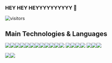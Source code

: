 ### HEY HEY HEYYYYYYYYYY 👋

![visitors](https://visitor-badge.glitch.me/badge?page_id=${MrBaggieBug}?page_id=page.idd)


## Main Technologies & Languages
<img src="https://img.shields.io/badge/-HTML5-E34F26?style=for-the-badge&logo=html5&logoColor=FFFFFF" /><img src="https://img.shields.io/badge/-CSS3-1572B6?style=for-the-badge&logo=css3&logoColor=FFFFFF" /><img src="https://img.shields.io/badge/-Bootstrap-563D7C?style=for-the-badge&logo=bootstrap&logoColor=FFFFFF" /><img src="https://img.shields.io/badge/-JavaScript-eed718?style=for-the-badge&logo=javascript&logoColor=FFFFFF" /><img src="https://img.shields.io/badge/-React-000000?style=for-the-badge&logo=react&logoColor=00c8ff" /><img src="http://img.shields.io/badge/-NestJS-D9224C?style=for-the-badge&logo=nestjs&logoColor=FFFFFF" /><img src="https://img.shields.io/badge/-TypeORM-E83524?style=for-the-badge" /><img src="http://img.shields.io/badge/-Git-F1502F?style=for-the-badge&logo=git&logoColor=FFFFFF" /><img src="https://img.shields.io/badge/-MySQL-F29111?style=for-the-badge&logo=mysql&logoColor=FFFFFF" /><img src="https://img.shields.io/badge/-SQLite-6CB9E1?style=for-the-badge&logo=sqlite&logoColor=FFFFFF" /><img src="https://img.shields.io/badge/-Docker-2391E6?style=for-the-badge&logo=docker&logoColor=FFFFFF" /><img src="https://img.shields.io/badge/-Redux-7248B6?style=for-the-badge&logo=redux&logoColor=FFFFFF" />
<img src="https://img.shields.io/badge/-Svelte-FF3E00?style=for-the-badge&logo=svelte&logoColor=FFFFFF" /><img src="https://img.shields.io/badge/-Jest-C64414?style=for-the-badge&logo=jest&logoColor=FFFFFF" /><img src="https://img.shields.io/badge/-Node.js-3C873A?style=for-the-badge&logo=node.js&logoColor=FFFFFF" /><img src="https://img.shields.io/badge/-Yarn-2B8AB5?style=for-the-badge&logo=yarn&logoColor=FFFFFF" /> <img src="https://img.shields.io/badge/-Express.js-787878?style=for-the-badge" /><img src="https://img.shields.io/badge/-Socket.IO-FFFFFF?style=for-the-badge&logo=socket.io&logoColor=000000" /><img src="http://img.shields.io/badge/-TypeScript-2F74C0?style=for-the-badge&logo=typescript&logoColor=FFFFFF" />


<img src="https://github-readme-stats.vercel.app/api?username=MrBaggieBug&count_private=true&show_icons=true&theme=dark" align="center" /><img src="https://github-readme-stats.vercel.app/api/top-langs/?username=MrBaggieBug&theme=dark&layout=compact&hide border=true" align="center" />
<!--
**MrBaggieBug/MrBaggieBug** is a ✨ _special_ ✨ repository because its `README.md` (this file) appears on your GitHub profile.

Here are some ideas to get you started:

- 🔭 I’m currently working on ...
- 🌱 I’m currently learning ...
- 👯 I’m looking to collaborate on ...
- 🤔 I’m looking for help with ...
- 💬 Ask me about ...
- 📫 How to reach me: ...
- 😄 Pronouns: ...
- ⚡ Fun fact: ...
-->
